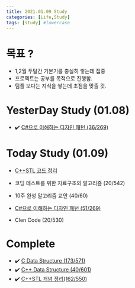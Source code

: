 ```yaml
---
title: 2021.01.09 Study
categories: [Life,Study]
tags: [study] #lowercase    
---
```


# 목표 ?
- 1,2월 두달간 기본기를 충실히 쌓는데 집중 
- 프로젝트는 공부를 목적으로 진행함. 
- 팀플 보다는 지식을 쌓는데 초점을 맞출 것.

# YesterDay Study (01.08)
-  ✔️ [C#으로 이해하는 디자인 패턴 (36/269)](https://calm-price-43a.notion.site/C-fe83d437eee04341b345f9908fb66a23) 


# Today Study (01.09)
-  [C++STL 코드 정리](https://calm-price-43a.notion.site/C-STL-f016394a615d4abab4894264627aeb5c) 
-  코딩 테스트를 위한 자료구조와 알고리즘 (20/542) 
-  10주 완성 알고리즘 교안 (40/60) 
-  [C#으로 이해하는 디자인 패턴 (51/269)](https://calm-price-43a.notion.site/C-fe83d437eee04341b345f9908fb66a23) 

-  Clen Code (20/530) 

# Complete 

-  ✔️ [C Data Structure (173/571)](https://calm-price-43a.notion.site/C-c4cb80a108c94bef8b202c0c7624ebfc) 
-  ✔️ [C++ Data Structure (40/601)](https://calm-price-43a.notion.site/C-47080a1873b54a3a8b6d89925d84e024)
-  ✔️ [C++STL 개념 정리(162/550)](https://calm-price-43a.notion.site/C-STL-ab095ae38f8e4fcbad549aec64bb9ba6) 
